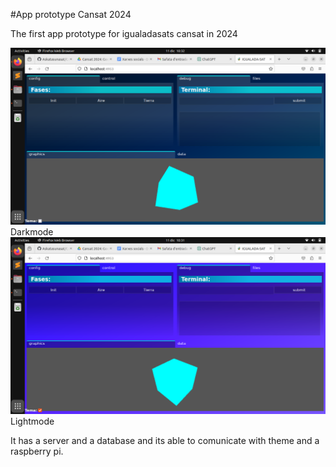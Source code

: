 #App prototype Cansat 2024

The first app prototype for igualadasats cansat in 2024

![interface img](hdu.png)
Darkmode
![interface img](hdul.png)
Lightmode

It has a server and a database and its able to comunicate with theme and a raspberry pi.
